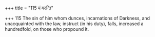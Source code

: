 +++
title = "115 यं वदन्ति"

+++
115	The sin of him whom dunces, incarnations of Darkness, and unacquainted with the law, instruct (in his duty), falls, increased a hundredfold, on those who propound it.